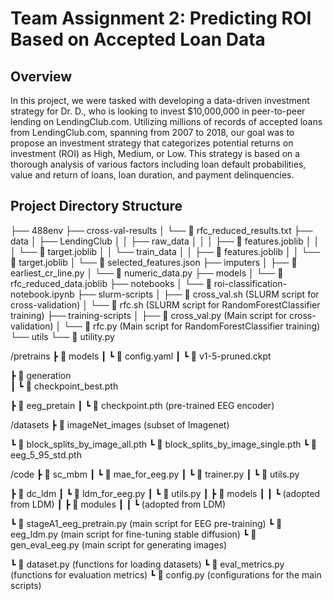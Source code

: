 # Team Assignment 2: Predicting ROI Based on Accepted Loan Data

## Overview
In this project, we were tasked with developing a data-driven investment strategy for Dr. D., who is looking to invest $10,000,000 in peer-to-peer lending on LendingClub.com. Utilizing millions of records of accepted loans from LendingClub.com, spanning from 2007 to 2018, our goal was to propose an investment strategy that categorizes potential returns on investment (ROI) as High, Medium, or Low. This strategy is based on a thorough analysis of various factors including loan default probabilities, value and return of loans, loan duration, and payment delinquencies.

## Project Directory Structure
├── 488env
├── cross-val-results
│   └── 📜 rfc_reduced_results.txt
├── data
│   ├── LendingClub
│   │   ├── raw_data
│   │   │   ├── 📜 features.joblib
│   │   │   └── 📜 target.joblib
│   │   └── train_data
│   │       ├── 📜 features.joblib
│   │       └── 📜 target.joblib
│   └── 📜 selected_features.json
├── imputers
│   ├── 📜 earliest_cr_line.py
│   └── 📜 numeric_data.py
├── models
│   └── 📜 rfc_reduced_data.joblib
├── notebooks
│   └── 📜 roi-classification-notebook.ipynb
├── slurm-scripts
│   ├── 📜 cross_val.sh (SLURM script for cross-validation)
│   └── 📜 rfc.sh (SLURM script for RandomForestClassifier training)
├── training-scripts
│   ├── 📜 cross_val.py (Main script for cross-validation)
│   └── 📜 rfc.py (Main script for RandomForestClassifier training)
└── utils
    └── 📜 utility.py


/pretrains
┣ 📂 models
┃   ┗ 📜 config.yaml
┃   ┗ 📜 v1-5-pruned.ckpt

┣ 📂 generation  
┃   ┗ 📜 checkpoint_best.pth 

┣ 📂 eeg_pretain
┃   ┗ 📜 checkpoint.pth  (pre-trained EEG encoder)

/datasets
┣ 📂 imageNet_images (subset of Imagenet)

┗  📜 block_splits_by_image_all.pth
┗  📜 block_splits_by_image_single.pth 
┗  📜 eeg_5_95_std.pth  

/code
┣ 📂 sc_mbm
┃   ┗ 📜 mae_for_eeg.py
┃   ┗ 📜 trainer.py
┃   ┗ 📜 utils.py

┣ 📂 dc_ldm
┃   ┗ 📜 ldm_for_eeg.py
┃   ┗ 📜 utils.py
┃   ┣ 📂 models
┃   ┃   ┗ (adopted from LDM)
┃   ┣ 📂 modules
┃   ┃   ┗ (adopted from LDM)

┗  📜 stageA1_eeg_pretrain.py   (main script for EEG pre-training)
┗  📜 eeg_ldm.py    (main script for fine-tuning stable diffusion)
┗  📜 gen_eval_eeg.py               (main script for generating images)

┗  📜 dataset.py                (functions for loading datasets)
┗  📜 eval_metrics.py           (functions for evaluation metrics)
┗  📜 config.py                 (configurations for the main scripts)




